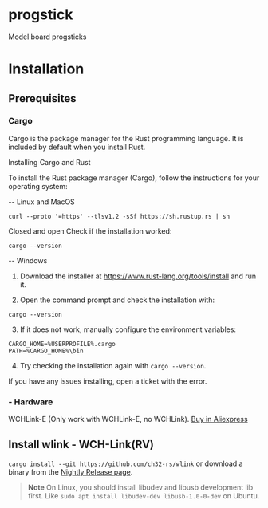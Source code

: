 # progstick
Model board progsticks 


# Installation

## Prerequisites

### Cargo
Cargo is the package manager for the Rust programming language. It is included by default when you install Rust.

Installing Cargo and Rust

To install the Rust package manager (Cargo), follow the instructions for your operating system:

-- Linux and MacOS
```
curl --proto '=https' --tlsv1.2 -sSf https://sh.rustup.rs | sh
```
Closed and open 
Check if the installation worked:
```
cargo --version
```


-- Windows  

1. Download the installer at https://www.rust-lang.org/tools/install and run it.

2. Open the command prompt and check the installation with:
```
cargo --version
```

3. If it does not work, manually configure the environment variables:
```
CARGO_HOME=%USERPROFILE%.cargo
PATH=%CARGO_HOME%\bin
```

4. Try checking the installation again with `cargo --version`.

If you have any issues installing, open a ticket with the error.

### - Hardware
WCHLink-E (Only work with WCHLink-E, no WCHLink).
[Buy in Aliexpress](https://www.aliexpress.us/w/wholesale-WCHLink%2525252dE.html)

## Install wlink - WCH-Link(RV)

`cargo install --git https://github.com/ch32-rs/wlink` or download a binary from the [Nightly Release page](https://github.com/ch32-rs/wlink/releases/tag/nightly).

> **Note**
> On Linux, you should install libudev and libusb development lib first.
> Like `sudo apt install libudev-dev libusb-1.0-0-dev` on Ubuntu.
